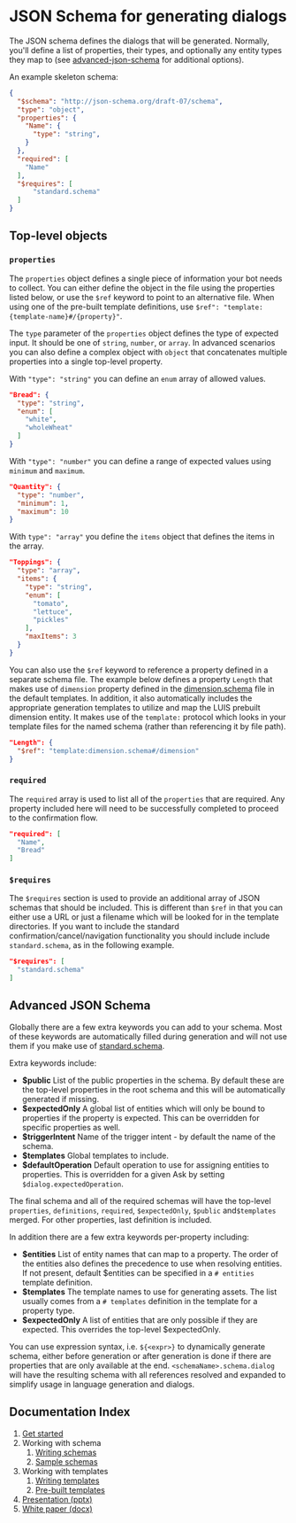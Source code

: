 # JSON Schema for generating dialogs

The JSON schema defines the dialogs that will be generated. Normally, you'll define a list of properties, their types, and optionally any entity types they map to (see [advanced-json-schema](#advanced-json-schema) for additional options).

An example skeleton schema:

```json
{
  "$schema": "http://json-schema.org/draft-07/schema",
  "type": "object",
  "properties": {
    "Name": {
      "type": "string",
    }
  },
  "required": [
    "Name"
  ],
  "$requires": [
      "standard.schema"
  ]  
}
```

## Top-level objects

### `properties`

The `properties` object defines a single piece of information your bot needs to collect.
You can either define the object in the file using the properties listed below, or use the `$ref` keyword to point to an alternative file.
When using one of the pre-built template definitions, use `$ref": "template:{template-name}#/{property}"`.

The `type` parameter of the `properties` object defines the type of expected input. It should be one of `string`, `number`, or `array`. In advanced scenarios you can also define a complex object with `object` that concatenates multiple properties into a single top-level property.

With `"type": "string"` you can define an `enum` array of allowed values.

```json
"Bread": {
  "type": "string",
  "enum": [
    "white",
    "wholeWheat"
  ]
}
```

With `"type": "number"` you can define a range of expected values using `minimum` and `maximum`.

```json
"Quantity": {
  "type": "number",
  "minimum": 1,
  "maximum": 10
}
```

With `type": "array"` you define the `items` object that defines the items in the array.

```json
"Toppings": {
  "type": "array",
  "items": {
    "type": "string",
    "enum": [
      "tomato",
      "lettuce",
      "pickles"
    ],
    "maxItems": 3
  }
}
```

You can also use the `$ref` keyword to reference a property defined in a separate schema file.
The example below defines a property `Length` that makes use of `dimension` property defined in the [dimension.schema](../generator/templates/dimension.schema) file in the default templates.
In addition, it also automatically includes the appropriate generation templates to utilize and map the LUIS prebuilt dimension entity.
It makes use of the `template:` protocol which looks in your template files for the named schema (rather than referencing it by file path).

```json
"Length": {
  "$ref": "template:dimension.schema#/dimension"
}
```

### `required`

The `required` array is used to list all of the `properties` that are required. Any property included here will need to be successfully completed to proceed to the confirmation flow.

```json
"required": [
  "Name",
  "Bread"
]
```

### `$requires`

The `$requires` section is used to provide an additional array of JSON schemas that should be included.
This is different than `$ref` in that you can either use a URL or just a filename which will be looked for in the template directories.
If you want to include the standard confirmation/cancel/navigation functionality you should include include `standard.schema`, as in the following example.

```json
"$requires": [
  "standard.schema"
]
```

## Advanced JSON Schema

Globally there are a few extra keywords you can add to your schema.
Most of these keywords are automatically filled during generation and will not use them if you make use of [standard.schema](../generator/templates/standard.schema).

Extra keywords include:

- **\$public** List of the public properties in the schema.
  By default these are the top-level properties in the root schema and this will be automatically generated if missing.
- **\$expectedOnly** A global list of entities which will only be bound to properties if the property is expected.
  This can be overridden for specific properties as well.
- **\$triggerIntent** Name of the trigger intent - by default the name of the schema.
- **\$templates** Global templates to include.
- **\$defaultOperation** Default operation to use for assigning entities to properties.
  This is overridden for a given Ask by setting `$dialog.expectedOperation`.

 The final schema and all of the required schemas will have the top-level `properties`, `definitions`, `required`, `$expectedOnly`, `$public` and`$templates` merged.
 For other properties, last definition is included.

In addition there are a few extra keywords per-property including:

- **\$entities** List of entity names that can map to a property.
  The order of the entities also defines the precedence to use when resolving entities.
  If not present, default \$entities can be specified in a `# entities` template definition.
- **\$templates** The template names to use for generating assets. The list usually comes from a `# templates` definition in the template for a property type.
- **\$expectedOnly** A list of entities that are only possible if they are expected.
  This overrides the top-level \$expectedOnly.

You can use expression syntax, i.e. `${<expr>}` to dynamically generate schema, either before generation or after generation is done if there are properties that are only available at the end.
`<schemaName>.schema.dialog` will have the resulting schema with all references resolved and expanded to simplify usage in language generation and dialogs.

## Documentation Index

1. [Get started][start]
1. Working with schema
    1. [Writing schemas][schema]
    1. [Sample schemas][sample-schemas]
1. Working with templates
    1. [Writing templates][templates-overview]
    1. [Pre-built templates][templates]
1. [Presentation (pptx)](2020%20Feb%20MVP%20Generated%20Dialogs.pptx)
1. [White paper (docx)](Generating%20Dialogs%20from%20Schema,%20APIs%20and%20Databases.docx)

[schema]:bot-schema.md
[templates]:../generator/templates
[templates-overview]:templates.md
[start]:get-stared.md
[sample-schemas]:example-schemas
